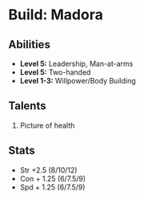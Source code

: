 # Build: Madora

## Abilities

- **Level 5:** Leadership, Man-at-arms
- **Level 5:** Two-handed
- **Level 1-3:** Willpower/Body Building

## Talents

1. Picture of health

## Stats

- Str +2.5 (8/10/12)
- Con + 1.25 (6/7.5/9)
- Spd + 1.25 (6/7.5/9)
